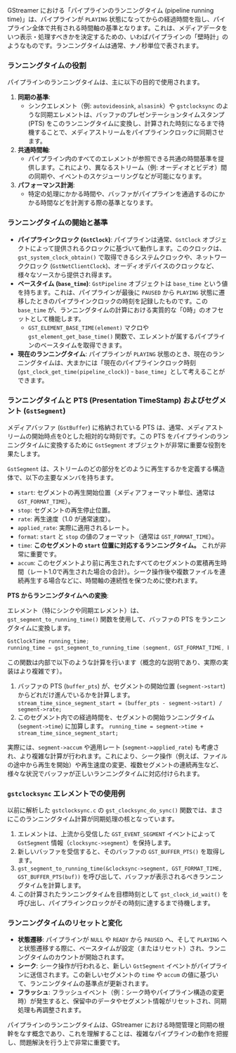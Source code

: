 GStreamer における「パイプラインのランニングタイム (pipeline running time)」は、パイプラインが `PLAYING` 状態になってからの経過時間を指し、パイプライン全体で共有される時間軸の基準となります。これは、メディアデータをいつ表示・処理すべきかを決定するための、いわばパイプラインの「壁時計」のようなものです。ランニングタイムは通常、ナノ秒単位で表されます。

### ランニングタイムの役割

パイプラインのランニングタイムは、主に以下の目的で使用されます。

1.  **同期の基準**:
      * シンクエレメント（例: `autovideosink`, `alsasink`）や `gstclocksync` のような同期エレメントは、バッファのプレゼンテーションタイムスタンプ (PTS) をこのランニングタイムに変換し、計算された時刻になるまで待機することで、メディアストリームをパイプラインクロックに同期させます。
2.  **共通時間軸**:
      * パイプライン内のすべてのエレメントが参照できる共通の時間基準を提供します。これにより、異なるストリーム（例: オーディオとビデオ）間の同期や、イベントのスケジューリングなどが可能になります。
3.  **パフォーマンス計測**:
      * 特定の処理にかかる時間や、バッファがパイプラインを通過するのにかかる時間などを計測する際の基準となります。

### ランニングタイムの開始と基準

  * **パイプラインクロック (`GstClock`)**: パイプラインは通常、`GstClock` オブジェクトによって提供されるクロックに基づいて動作します。このクロックは、`gst_system_clock_obtain()` で取得できるシステムクロックや、ネットワーククロック (`GstNetClientClock`)、オーディオデバイスのクロックなど、様々なソースから提供され得ます。
  * **ベースタイム (`base_time`)**: `GstPipeline` オブジェクトは `base_time` という値を持ちます。これは、パイプラインが最後に `PAUSED` から `PLAYING` 状態に遷移したときのパイプラインクロックの時刻を記録したものです。この `base_time` が、ランニングタイムの計算における実質的な「0時」のオフセットとして機能します。
      * `GST_ELEMENT_BASE_TIME(element)` マクロや `gst_element_get_base_time()` 関数で、エレメントが属するパイプラインのベースタイムを取得できます。
  * **現在のランニングタイム**: パイプラインが `PLAYING` 状態のとき、現在のランニングタイムは、大まかには「現在のパイプラインクロック時刻 (`gst_clock_get_time(pipeline_clock)`) - `base_time`」として考えることができます。

### ランニングタイムと PTS (Presentation TimeStamp) およびセグメント (`GstSegment`)

メディアバッファ (`GstBuffer`) に格納されている PTS は、通常、メディアストリームの開始時点を0とした相対的な時刻です。この PTS をパイプラインのランニングタイムに変換するために `GstSegment` オブジェクトが非常に重要な役割を果たします。

`GstSegment` は、ストリームのどの部分をどのように再生するかを定義する構造体で、以下の主要なメンバを持ちます。

  * `start`: セグメントの再生開始位置（メディアフォーマット単位、通常は `GST_FORMAT_TIME`）。
  * `stop`: セグメントの再生停止位置。
  * `rate`: 再生速度（1.0 が通常速度）。
  * `applied_rate`: 実際に適用されるレート。
  * `format`: `start` と `stop` の値のフォーマット（通常は `GST_FORMAT_TIME`）。
  * `time`: **このセグメントの `start` 位置に対応するランニングタイム。** これが非常に重要です。
  * `accum`: このセグメントより前に再生されたすべてのセグメントの累積再生時間（レート1.0で再生された場合の合計）。シーク操作後や複数ファイルを連続再生する場合などに、時間軸の連続性を保つために使われます。

**PTS からランニングタイムへの変換**:

エレメント（特にシンクや同期エレメント）は、`gst_segment_to_running_time()` 関数を使用して、バッファの PTS をランニングタイムに変換します。

```c
GstClockTime running_time;
running_time = gst_segment_to_running_time (segment, GST_FORMAT_TIME, buffer_pts);
```

この関数は内部で以下のような計算を行います（概念的な説明であり、実際の実装はより複雑です）。

1.  バッファの PTS (`buffer_pts`) が、セグメントの開始位置 (`segment->start`) からどれだけ進んでいるかを計算します。
    `stream_time_since_segment_start = (buffer_pts - segment->start) / segment->rate;`
2.  このセグメント内での経過時間を、セグメントの開始ランニングタイム (`segment->time`) に加算します。
    `running_time = segment->time + stream_time_since_segment_start;`

実際には、`segment->accum` や適用レート (`segment->applied_rate`) も考慮され、より複雑な計算が行われます。これにより、シーク操作（例えば、ファイルの途中から再生を開始）や再生速度の変更、複数セグメントの連続再生など、様々な状況でバッファが正しいランニングタイムに対応付けられます。

### `gstclocksync` エレメントでの使用例

以前に解析した `gstclocksync.c` の `gst_clocksync_do_sync()` 関数では、まさにこのランニングタイム計算が同期処理の核となっています。

1.  エレメントは、上流から受信した `GST_EVENT_SEGMENT` イベントによって `GstSegment` 情報（`clocksync->segment`）を保持します。
2.  新しいバッファを受信すると、そのバッファの `GST_BUFFER_PTS()` を取得します。
3.  `gst_segment_to_running_time(&clocksync->segment, GST_FORMAT_TIME, GST_BUFFER_PTS(buf))` を呼び出して、バッファが表示されるべきランニングタイムを計算します。
4.  この計算されたランニングタイムを目標時刻として `gst_clock_id_wait()` を呼び出し、パイプラインクロックがその時刻に達するまで待機します。

### ランニングタイムのリセットと変化

  * **状態遷移**: パイプラインが `NULL` や `READY` から `PAUSED` へ、そして `PLAYING` へと状態遷移する際に、ベースタイムが設定（またはリセット）され、ランニングタイムのカウントが開始されます。
  * **シーク**: シーク操作が行われると、新しい `GstSegment` イベントがパイプラインに送信されます。この新しいセグメントの `time` や `accum` の値に基づいて、ランニングタイムの基準点が更新されます。
  * **フラッシュ**: フラッシュイベント（例：シーク時やパイプライン構造の変更時）が発生すると、保留中のデータやセグメント情報がリセットされ、同期処理も再調整されます。

パイプラインのランニングタイムは、GStreamer における時間管理と同期の根幹をなす概念であり、これを理解することは、複雑なパイプラインの動作を把握し、問題解決を行う上で非常に重要です。
